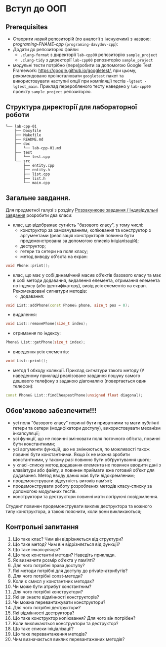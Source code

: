 # Вступ до ООП

## Prerequisites

* Створити *новий* репозиторій (по аналогії з інснуючим) з назвою: *programing-FNAME-cpp* (`programing-davydov-cpp`): 
* Додати до репозиторію файли:
	- `.clang-format` з директорії `lab-cpp00` репозиторію `sample_project`
	- `.clang-tidy` з директорії `lab-cpp00` репозиторію `sample_project`
* модульні тести потрібно (пере)робити за допомогою Google Test Framework: https://google.github.io/googletest/, при цьому, рекомендовано проінсталювати `googletest` пакет та використовувати наступні опції при компіляції тестів `-lgtest -lgtest_main`. Приклад переробленого тесту наведено у `lab-cpp00` проекту `sample_project` репозиторію.

<!--	- `.gitlab-ci.yml` з наступним контентом:
```
include: https://gitlab.com/davs/cicd-pro-checker/-/raw/master/subjects/pro2/.gitlab-ci.yml
``` -->

## Структура директорії для лабораторної роботи

```
└── lab-cpp-01
    ├── Doxyfile
    ├── Makefile
    ├── README.md
    ├── doc
    │   └── lab-cpp-01.md
    ├── test
    │   └── test.cpp
    └── src
        ├── entity.cpp
        ├── entity.h
        ├── list.cpp
        ├── list.h
        └── main.cpp
```


## Загальне завдання. 

Для предметної галузі з розділу [Розрахункове завдання / Iндивідуальні завдання](../common/complex-tasks.md) розробити два класи:

- клас, що відображає сутність "базового класу", у тому числі: 
	- конструктор за замовчуванням, копіювання та конструктор з аргументами (реалізація конструкторів повинна бути продемонстрована за допомогою списків ініціалізацій); 
	- деструктор;
	- гетери та сетери на поля класу;
	- метод виводу об'єкта на екран:
```cpp
void Phone::print();
```
- клас, що має у собі динамічний масив об’єктів базового класу та має в собі методи додавання, видалення елемента, отримання елемента по індексу (або ідентифікатору), вивід усіх елементів на екран. Рекомендовані сигнатури методів:
   - додавання: 
```cpp
void List::addPhone(const Phone& phone, size_t pos = 0);
```
   - видалення: 
```cpp
void List::removePhone(size_t index);
```
   - отримання по індексу: 
```cpp
Phone& List::getPhone(size_t index);
```
   - виведення усіх елементів:
```cpp
void List::print(); 
```
   - метод 1 обходу колекції. Приклад сигнатури такого методу (У наведеному прикладі реалізоване завдання пошуку самого дешевого телефону з заданою діагоналлю (повертається один телефон):
```cpp
const Phone& List::findCheapestPhone(unsigned float diagonal);
```

<!-- TODO: precise tests -->

## Обов'язково забезпечити!!!

- усі поля "базового класу" повинні бути приватними та мати публічні гетери та сетери (модифікатори доступу), використовувати механізм інкапсуляції;
- усі функції, що не повинні змінювати поля поточного об’єкта, повинні бути константними;
- усі аргументи функцій, що не змінюються, по можливості також повинні бути константними. Якщо їх не можна зробити константними, у такому разі повинно бути обґрунтування цього;
- у класі-списку метод додавання елемента не повинен вводити дані з клавіатури або файлу, а повинен приймати вже готовий об’єкт для додавання. Метод вводу даних має бути відокремленим;
- продемонструвати відсутність витоків пам’яті;
- продемонструвати роботу розроблених методів класу-списку за  допомогою модульних тестів.
- конструктори та деструктори повинні мати логіруючі повідомлення. 

Студент повинен продемонструвати виклик деструктора та кожного типу конструктора, а також пояснити, коли вони викликаються;


## Контрольні запитання
1. Що таке клас? Чим він відрізняється від структури?
2. Що таке метод? Чим він відрізняється від функції?
3. Що таке інкапсуляція?
4. Що таке константні методи? Наведіть приклади.
5. Як визначити розмір об’єкта у пам’яті?
6. Для чого потрібні права доступу?
7. Які методи потрібні для доступу до private-атрибутів?
8. Для чого потрібні const-методи?
9. Коли є смисл у константних методах?
10. Чи може бути атрибут константним?
11. Для чого потрібні конструктори?
12. Які ви знаєте відмінності конструкторів?
13. Чи можна перевантажувати конструктори?
14. Для чого потрібні деструктори?
15. Які відмінності деструктора?
16. Що таке конструктор копіювання? Для чого він потрібен?
17. Коли викликаються конструктори та деструктор?
18. Що таке списки ініціалізації?
19. Що таке перевантаження методів?
20. Чим визначається виклик перевантажених методів?


